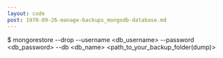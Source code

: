 ```yaml
---
layout: code
post: 1970-09-26-manage-backups_mongodb-database.md
---
```



$ mongorestore  --drop --username &#60;db_username&#62; --password &#60;db_password&#62; --db &#60;db_name&#62; &#60;path_to_your_backup_folder(dump)&#62;
